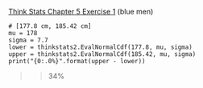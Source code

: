 [Think Stats Chapter 5 Exercise 1](http://greenteapress.com/thinkstats2/html/thinkstats2006.html#toc50) (blue men)


    # [177.8 cm, 185.42 cm]
    mu = 178
    sigma = 7.7
    lower = thinkstats2.EvalNormalCdf(177.8, mu, sigma)
    upper = thinkstats2.EvalNormalCdf(185.42, mu, sigma)
    print("{0:.0%}".format(upper - lower))
>> 34%
